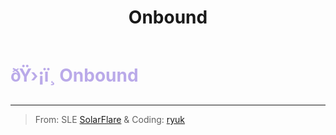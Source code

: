 ﻿---
lang: en-US
title: Onbound
prev:
next:
---

# <font color=#baaae9>ðŸ›¡ï¸ <b>Onbound</b></font> <Badge text="Guesser" type="tip" vertical="middle"/>
---

> From: SLE [SolarFlare](#) & Coding: [ryuk](#)
